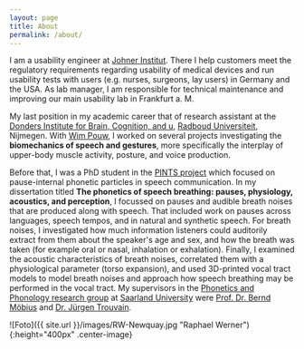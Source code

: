 ```yaml
---
layout: page
title: About
permalink: /about/
---
```

I am a usability engineer at [Johner Institut](https://www.johner-institut.de/).
There I help customers meet the regulatory requirements regarding usability of medical devices and run usability tests with users (e.g. nurses, surgeons, lay users) in Germany and the USA.
As lab manager, I am responsible for technical maintenance and improving our main usability lab in Frankfurt a. M.

My last position in my academic career that of research assistant at the [Donders Institute for Brain, Cognition, and u](https://www.ru.nl/donders/), [Radboud Universiteit](https://www.ru.nl/), Nijmegen.
With [Wim Pouw](https://wimpouw.com/), I worked on several projects investigating the **biomechanics of speech and gestures**, more specifically the interplay of upper-body muscle activity, posture, and voice production.

Before that, I was a PhD student in the [PINTS project](http://pauseparticles.org/) which focused on pause-internal phonetic particles in speech communication. In my dissertation titled **The phonetics of speech breathing: pauses, physiology, acoustics, and perception**, I focussed on pauses and audible breath noises that are produced along with speech. That included work on pauses across languages, speech tempos, and in natural and synthetic speech. For breath noises, I investigated how much information listeners could auditorily extract from them about the speaker's age and sex, and how the breath was taken (for example oral or nasal, inhalation or exhalation). Finally, I examined the acoustic characteristics of breath noises, correlated them with a physiological parameter (torso expansion), and used 3D-printed vocal tract models to model breath noises and approach how speech breathing may be performed in the vocal tract.
My supervisors in the [Phonetics and Phonology research group](https://www.coli.uni-saarland.de/groups/BM/phonetics/phonetics.html) at [Saarland University](https://www.uni-saarland.de/start.html) were [Prof. Dr. Bernd Möbius](https://www.coli.uni-saarland.de/~moebius/mywww/index.html) and [Dr. Jürgen Trouvain](https://www.coli.uni-saarland.de/~trouvain/).

![Foto]({{ site.url }}/images/RW-Newquay.jpg "Raphael Werner"){:height="400px" .center-image}
